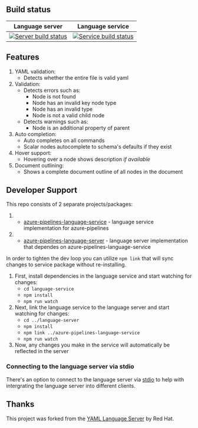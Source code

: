 ## Build status

| Language server | Language service |
|--------|---------|
| [![Server build status](https://dev.azure.com/ms/azure-pipelines-vscode/_apis/build/status/Langserv%20Release%20Server?branchName=master)](https://dev.azure.com/ms/azure-pipelines-vscode/_build/latest?definitionId=34?branchName=master) | [![Service build status](https://dev.azure.com/ms/azure-pipelines-vscode/_apis/build/status/Langserv%20Release%20Service?branchName=master)](https://dev.azure.com/ms/azure-pipelines-vscode/_build/latest?definitionId=33?branchName=master) |

## Features

1. YAML validation:
    * Detects whether the entire file is valid yaml
2. Validation:
    * Detects errors such as:
        * Node is not found
        * Node has an invalid key node type
        * Node has an invalid type
        * Node is not a valid child node
    * Detects warnings such as:
        * Node is an additional property of parent
3. Auto completion:
    * Auto completes on all commands
    * Scalar nodes autocomplete to schema's defaults if they exist
4. Hover support:
    * Hovering over a node shows description *if available*
5. Document outlining:
    * Shows a complete document outline of all nodes in the document

## Developer Support

This repo consists of 2 separate projects/packages:
1. * [azure-pipelines-language-service](https://github.com/Microsoft/azure-pipelines-language-server/tree/master/language-service) - language service implementation for azure-pipelines
2. * [azure-pipelines-language-server](https://github.com/Microsoft/azure-pipelines-language-server/tree/master/language-server) - language server implementation that dependes on azure-pipelines-language-service

In order to tighten the dev loop you can utilize `npm link` that will sync changes to service package without re-installing.

1. First, install dependencies in the language service and start watching for changes:
    * `cd language-service`
    * `npm install`
    * `npm run watch`
2. Next, link the language service to the language server and start watching for changes:
    * `cd ../language-server`
    * `npm install`
    * `npm link ../azure-pipelines-language-service`
    * `npm run watch`
3. Now, any changes you make in the service will automatically be reflected in the server

### Connecting to the language server via stdio
There's an option to connect to the language server via [stdio](https://github.com/redhat-developer/yaml-language-server/blob/681985b5a059c2cb55c8171235b07e1651b6c546/src/server.ts#L46-L51) to help with intergrating the language server into different clients.

## Thanks

This project was forked from the [YAML Language Server](https://github.com/redhat-developer/yaml-language-server) by Red Hat.
